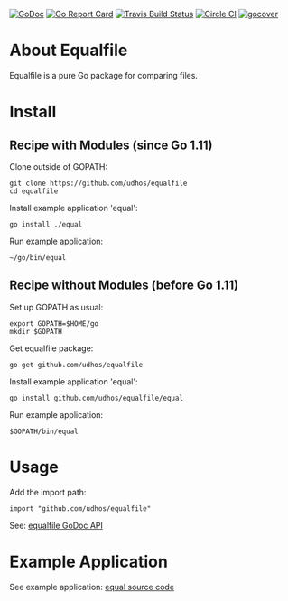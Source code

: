 [![GoDoc](https://godoc.org/github.com/udhos/equalfile?status.svg)](http://godoc.org/github.com/udhos/equalfile)
[![Go Report Card](https://goreportcard.com/badge/github.com/udhos/equalfile)](https://goreportcard.com/report/github.com/udhos/equalfile)
[![Travis Build Status](https://travis-ci.org/udhos/equalfile.svg?branch=master)](https://travis-ci.org/udhos/equalfile)
[![Circle CI](https://circleci.com/gh/udhos/equalfile.svg?style=shield&circle-token=:circle-token)](https://circleci.com/gh/udhos/equalfile)
[![gocover](http://gocover.io/_badge/github.com/udhos/equalfile)](http://gocover.io/github.com/udhos/equalfile)

About Equalfile 
===============

Equalfile is a pure Go package for comparing files.

Install
=======

## Recipe with Modules (since Go 1.11)

Clone outside of GOPATH:

    git clone https://github.com/udhos/equalfile
    cd equalfile

Install example application 'equal':

    go install ./equal

Run example application:

    ~/go/bin/equal

## Recipe without Modules (before Go 1.11)

Set up GOPATH as usual:

    export GOPATH=$HOME/go
    mkdir $GOPATH

Get equalfile package:

    go get github.com/udhos/equalfile

Install example application 'equal':

    go install github.com/udhos/equalfile/equal

Run example application:

    $GOPATH/bin/equal

Usage
=====

Add the import path:

    import "github.com/udhos/equalfile"

See: [equalfile GoDoc API](https://godoc.org/github.com/udhos/equalfile)

Example Application
===================

See example application: [equal source code](https://github.com/udhos/equalfile/blob/master/equal/main.go)
